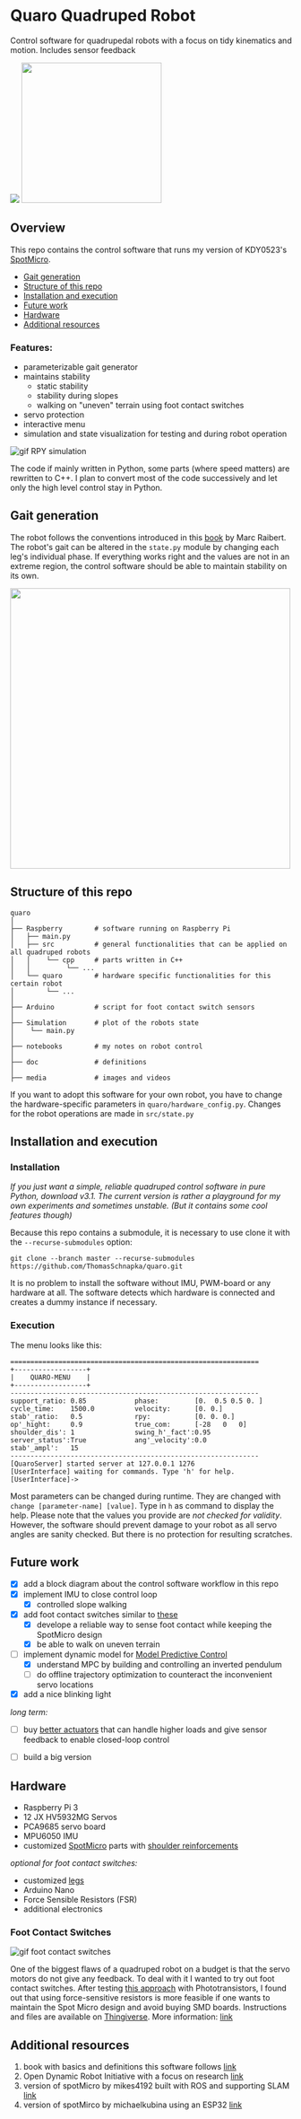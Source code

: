 # Quaro Quadruped Robot
Control software for quadrupedal robots with a focus on tidy kinematics and motion. Includes sensor feedback


<p float="left">
  <img src="https://raw.githubusercontent.com/ThomasSchnapka/quaro/master/media/gif_rpy.gif">
  <img src="https://raw.githubusercontent.com/ThomasSchnapka/quaro/master/media/hardware_image_side.jpeg" width="250">
</p>


## Overview
This repo contains the control software that runs my version of KDY0523's [SpotMicro](https://www.thingiverse.com/thing:3445283). 
* [Gait generation](#gait)
* [Structure of this repo](#structure)
* [Installation and execution](#installation-and-execution)
* [Future work](#future-work)
* [Hardware](#hardware)
* [Additional resources](#additional-resources)

### Features:
* parameterizable gait generator
* maintains stability
  * static stability
  * stability during slopes
  * walking on "uneven" terrain using foot contact switches  
* servo protection
* interactive menu
* simulation and state visualization for testing and during robot operation

![gif RPY simulation](https://raw.githubusercontent.com/ThomasSchnapka/quaro/master/media/RPY_simulation.gif) 

The code if mainly written in Python, some parts (where speed matters) are rewritten to C++. I plan to convert most of the code successively and let only the high level control stay in Python. 


## Gait generation
The robot follows the conventions introduced in this [book](https://mitpress.mit.edu/books/legged-robots-balance) by Marc Raibert. The robot's gait can be altered in the `state.py` module by changing each leg's individual phase. If everything works right and the values are not in an extreme region, the control software should be able to maintain stability on its own.

<img src="https://github.com/ThomasSchnapka/quaro/blob/master/media/walking_with_inclination_control.gif" width="500">

## Structure of this repo

```
quaro
│
├── Raspberry        # software running on Raspberry Pi
│   ├── main.py
│   ├── src          # general functionalities that can be applied on all quadruped robots
│   │    └── cpp     # parts written in C++
│   │         └── ...
│   └── quaro        # hardware specific functionalities for this certain robot
│        └── ...
│
├── Arduino          # script for foot contact switch sensors
│
├── Simulation       # plot of the robots state
│    └── main.py
│
├── notebooks        # my notes on robot control
│
├── doc              # definitions
│
├── media            # images and videos
```
If you want to adopt this software for your own robot, you have to change the hardware-specific parameters in `quaro/hardware_config.py`. Changes for the robot operations are made in `src/state.py` 

## Installation and execution
### Installation

_If you just want a simple, reliable quadruped control software in pure Python, download v3.1. The current version is rather a playground for my own experiments and sometimes unstable. (But it contains some cool features though)_

Because this repo contains a submodule, it is necessary to use clone it with
the `--recurse-submodules` option:

```
git clone --branch master --recurse-submodules https://github.com/ThomasSchnapka/quaro.git
```
It is no problem to install the software without IMU, PWM-board or any hardware at all. The software detects which hardware is connected and creates a dummy instance if necessary.

### Execution
The menu looks like this:
```
==============================================================
+------------------+
|    QUARO-MENU    |
+------------------+
--------------------------------------------------------------
support_ratio: 0.85            phase:         [0.  0.5 0.5 0. ]
cycle_time:    1500.0          velocity:      [0. 0.]
stab'_ratio:   0.5             rpy:           [0. 0. 0.]
op'_hight:     0.9             true_com:      [-28   0   0]
shoulder_dis': 1               swing_h'_fact':0.95
server_status':True            ang'_velocity':0.0
stab'_ampl':   15             
--------------------------------------------------------------
[QuaroServer] started server at 127.0.0.1 1276
[UserInterface] waiting for commands. Type 'h' for help.
[UserInterface]-> 
```
Most parameters can be changed during runtime. They are changed with `change [parameter-name] [value]`. Type in `h` as command to display the help. Please note that the values you provide are *not checked for validity*. However, the software should prevent damage to your robot as all servo angles are sanity checked. But there is no protection for resulting scratches.


## Future work
- [x] add a block diagram about the control software workflow in this repo
- [x] implement IMU to close control loop
  - [x] controlled slope walking
- [x] add foot contact switches similar to [these](https://github.com/open-dynamic-robot-initiative/open_robot_actuator_hardware/blob/master/mechanics/foot_contact_switch_v1/README.md)
  - [x] develope a reliable way to sense foot contact while keeping the SpotMicro design
  - [x] be able to walk on uneven terrain 
- [ ] implement dynamic model for [Model Predictive Control](https://de.wikipedia.org/wiki/Model_Predictive_Control)
  - [x] understand MPC by building and controlling an inverted pendulum
  - [ ] do offline trajectory optimization to counteract the inconvenient servo locations
- [x] add a nice blinking light

_long term:_
- [ ] buy [better actuators](https://mjbots.com/) that can handle higher loads and give sensor feedback to enable closed-loop control
- [ ] build a big version


## Hardware
* Raspberry Pi 3
* 12 JX HV5932MG Servos
* PCA9685 servo board
* MPU6050 IMU
* customized [SpotMicro](https://www.thingiverse.com/thing:3445283) parts with [shoulder reinforcements](https://www.thingiverse.com/thing:4591999)

_optional for foot contact switches:_
* customized [legs](https://www.thingiverse.com/thing:4821239)
* Arduino Nano
* Force Sensible Resistors (FSR)
* additional electronics

### Foot Contact Switches

![gif foot contact switches](https://github.com/ThomasSchnapka/quaro/blob/master/media/foot_contact_switches_gait.gif?raw=true)

One of the biggest flaws of a quadruped robot on a budget is that the servo motors do not give any feedback. To deal with it I wanted to try out foot contact switches.
After testing [this approach](https://github.com/open-dynamic-robot-initiative/open_robot_actuator_hardware/blob/master/mechanics/foot_contact_switch_v1/README.md) with Phototransistors, I found out that using force-sensitive resistors is more feasible if one wants to maintain the Spot Micro design and avoid buying SMD boards. Instructions and files are available on [Thingiverse](https://www.thingiverse.com/thing:4821239). More information: [link](https://github.com/ThomasSchnapka/quaro/tree/master/Hardware/Foot_contact_switch)

## Additional resources 
1. book with basics and definitions this software follows [link](https://mitpress.mit.edu/books/legged-robots-balance)
1. Open Dynamic Robot Initiative with a focus on research [link](https://github.com/open-dynamic-robot-initiative/open_robot_actuator_hardware)
1. version of spotMicro by mikes4192 built with ROS and supporting SLAM [link](https://github.com/mike4192/spotMicro)
1. version of spotMirco by michaelkubina using an ESP32 [link](https://github.com/michaelkubina/SpotMicroESP32/)

